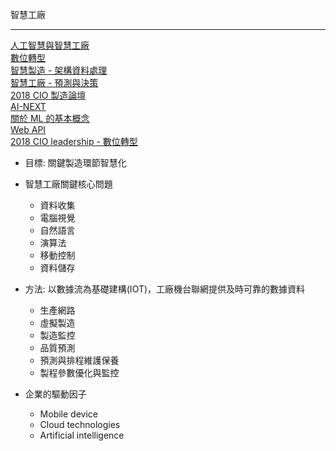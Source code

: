 智慧工廠
***
[人工智慧與智慧工廠](Data/智慧工廠.md)<br>[數位轉型](Data/轉型.md)<br>[智慧製造 - 架構資料處理](Data/智慧製造-1.md)<br>[智慧工廠 - 預測與決策 ](Data/智慧製造-2.md)<br>[2018 CIO 製造論壇](Data/2018-CIO-製造論壇.md)<br>[AI-NEXT](Data/AINext.md)<br>[關於 ML 的基本概念](Data/類神經網路.md)<br>[Web API](Data\WebAPI.md)<br>[2018 CIO leadership - 數位轉型](../Data/2018-CIO-製造論壇.md)<br>




+ 目標: 關鍵製造環節智慧化<br>

+ 智慧工廠關鍵核心問題


  + 資料收集
  + 電腦視覺
  + 自然語言
  + 演算法
  + 移動控制
  + 資料儲存

+ 方法: 以數據流為基礎建構(IOT)，工廠機台聯網提供及時可靠的數據資料
  + 生產網路
  + 虛擬製造
  + 製造監控
  * 品質預測
  + 預測與排程維護保養 
  + 製程參數優化與監控

+ 企業的驅動因子

  - Mobile device
  - Cloud technologies
  - Artificial intelligence



